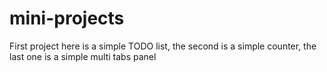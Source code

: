 # mini-projects

First project here is a simple TODO list,
the second  is a simple counter,
the last one is a simple multi tabs panel
